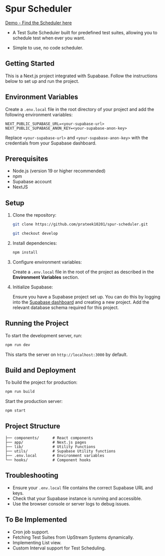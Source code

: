 # Spur Scheduler

[Demo - Find the Scheduler here](https://spur-test-scheduler.vercel.app/)

- A Test Suite Scheduler built for predefined test suites, allowing you to schedule test when ever you want.

- Simple to use, no code scheduler.

## Getting Started

This is a Next.js project integrated with Supabase. Follow the instructions below to set up and run the project.

## Environment Variables

Create a `.env.local` file in the root directory of your project and add the following environment variables:

```env
NEXT_PUBLIC_SUPABASE_URL=<your-supabase-url>
NEXT_PUBLIC_SUPABASE_ANON_KEY=<your-supabase-anon-key>
```

Replace `<your-supabase-url>` and `<your-supabase-anon-key>` with the credentials from your Supabase dashboard.

## Prerequisites

- Node.js (version 19 or higher recommended)
- npm
- Supabase account
- NextJS

## Setup

1. Clone the repository:

   ```bash
   git clone https://github.com/prateek10201/spur-scheduler.git

   git checkout develop
   ```

2. Install dependencies:

   ```bash
   npm install
   ```

3. Configure environment variables:

   Create a `.env.local` file in the root of the project as described in the **Environment Variables** section.

4. Initialize Supabase:

   Ensure you have a Supabase project set up. You can do this by logging into the [Supabase dashboard](https://app.supabase.io) and creating a new project. Add the relevant database schema required for this project.

## Running the Project

To start the development server, run:

```bash
npm run dev
```

This starts the server on `http://localhost:3000` by default.

## Build and Deployment

To build the project for production:

```bash
npm run build
```

Start the production server:

```bash
npm start
```

## Project Structure

```plaintext
├── components/      # React components
├── app/             # Next.js pages
├── lib/             # Utility Functions
├── utils/           # Supabase Utility functions
├── .env.local       # Environment variables
└── hooks/           # Component hooks
```

## Troubleshooting

- Ensure your `.env.local` file contains the correct Supabase URL and keys.
- Check that your Supabase instance is running and accessible.
- Use the browser console or server logs to debug issues.

## To Be Implemented

- Cron job support.
- Fetching Test Suites from UpStream Systems dynamically.
- Implementing List view.
- Custom Interval support for Test Scheduling.
